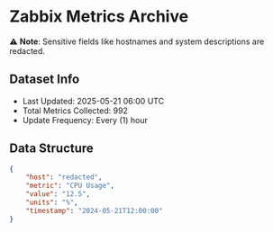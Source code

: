 # Zabbix Metrics Archive

⚠️ **Note**: Sensitive fields like hostnames and system descriptions are redacted.

## Dataset Info
- Last Updated: 2025-05-21 06:00 UTC
- Total Metrics Collected: 992
- Update Frequency: Every (1) hour

## Data Structure
```json
{
    "host": "redacted",
    "metric": "CPU Usage",
    "value": "12.5",
    "units": "%",
    "timestamp": "2024-05-21T12:00:00"
}
```
